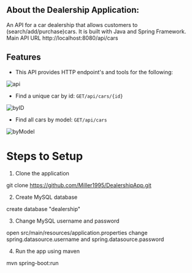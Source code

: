 ## About the Dealership Application:

An API for a car dealership that allows customers to (search/add/purchase)cars.
It is built with Java and Spring Framework. 
Main API URL http://localhost:8080/api/cars

## Features
* This API provides HTTP endpoint's and tools for the following:

![api](https://user-images.githubusercontent.com/17921423/236629283-a9bdf632-cca6-42fb-b0a9-9dc2f8c5fff4.png)


* Find a unique car by id: `GET/api/cars/{id}`

![byID](https://user-images.githubusercontent.com/17921423/236629113-a8275747-de53-46d7-a482-361c6b8a984d.png)

* Find all cars by model: `GET/api/cars`

![byModel](https://user-images.githubusercontent.com/17921423/236629245-bf46e5a8-6f43-4caf-a283-33ab83c58144.png)


# Steps to Setup
1. Clone the application

git clone https://github.com/Miller1995/DealershipApp.git

2. Create MySQL database

create database "dealership"

3. Change MySQL username and password

open src/main/resources/application.properties 
change spring.datasource.username and spring.datasource.password

4. Run the app using maven

mvn spring-boot:run
